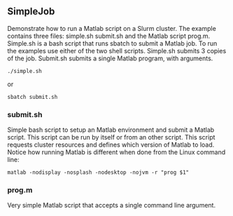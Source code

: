 ## SimpleJob

Demonstrate how to run a Matlab script on a Slurm cluster. The example contains
three files:  simple.sh submit.sh and the Matlab script prog.m.  Simple.sh is
a bash script that runs sbatch to submit a Matlab job.  To run the examples use
either of the two shell scripts.  Simple.sh submits 3 copies of the job.
Submit.sh submits a single Matlab program, with arguments.

```./simple.sh```

or

```sbatch submit.sh```

### submit.sh
Simple bash script to setup an Matlab environment and submit a Matlab script.
This script can be run by itself or from an other script. This script requests
cluster resources and defines which version of Matlab to load.  Notice how
running Matlab is different when done from the Linux command line:

```matlab -nodisplay -nosplash -nodesktop -nojvm -r "prog $1"``` 

### prog.m
Very simple Matlab script that accepts a single command line argument.

